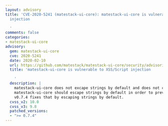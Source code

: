 ```yaml
---
layout: advisory
title: 'CVE-2020-5241 (matestack-ui-core): matestack-ui-core is vulnerable to XSS/Script
  injection

  '
comments: false
categories:
- matestack-ui-core
advisory:
  gem: matestack-ui-core
  cve: 2020-5241
  date: 2020-02-10
  url: https://github.com/matestack/matestack-ui-core/security/advisories/GHSA-3jqw-vv45-mjhh
  title: 'matestack-ui-core is vulnerable to XSS/Script injection

    '
  description: |
    matestack-ui-core does not excape strings by default and does not cover this in the docs.
    matestack-ui-core should escape strings by default in order to prevent XSS/Script injection vulnerability.
    v0.7.4 fixes that by escaping strings by default.
  cvss_v2: 10.0
  cvss_v3: 9.8
  patched_versions:
  - ">= 0.7.4"
---
```

